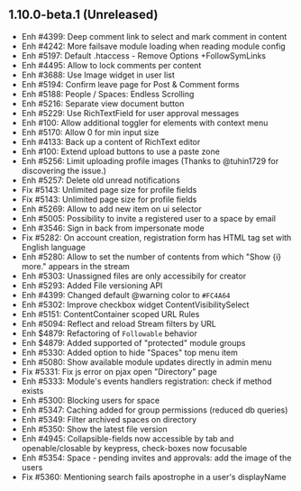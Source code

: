 1.10.0-beta.1 (Unreleased)
--------------------------

- Enh #4399: Deep comment link to select and mark comment in content
- Enh #4242: More failsave module loading when reading module config
- Enh #5197: Default .htaccess - Remove Options +FollowSymLinks 
- Enh #4495: Allow to lock comments per content
- Enh #3688: Use Image widget in user list
- Enh #5194: Confirm leave page for Post & Comment forms
- Enh #5188: People / Spaces: Endless Scrolling
- Enh #5216: Separate view document button
- Enh #5229: Use RichTextField for user approval messages
- Enh #100: Allow additional toggler for elements with context menu
- Enh #5170: Allow 0 for min input size
- Enh #4133: Back up a content of RichText editor
- Enh #100: Extend upload buttons to use a paste zone
- Enh #5256: Limit uploading profile images (Thanks to @tuhin1729 for discovering the issue.) 
- Enh #5257: Delete old unread notifications
- Fix #5143: Unlimited page size for profile fields
- Fix #5143: Unlimited page size for profile fields
- Enh #5269: Allow to add new item on ui selector
- Enh #5005: Possibility to invite a registered user to a space by email
- Enh #3546: Sign in back from impersonate mode
- Fix #5282: On account creation, registration form has HTML tag set with English language
- Enh #5280: Allow to set the number of contents from which "Show {i} more." appears in the stream
- Enh #5303: Unassigned files are only accessibily for creator 
- Enh #5293: Added File versioning API
- Enh #4399: Changed default @warning color to `#FC4A64`
- Enh #5302: Improve checkbox widget ContentVisibilitySelect 
- Enh #5151: ContentContainer scoped URL Rules
- Enh #5094: Reflect and reload Stream filters by URL
- Enh $4879: Refactoring of `Followable` behavior
- Enh $4879: Added supported of "protected" module groups
- Enh #5330: Added option to hide "Spaces" top menu item
- Enh #5080: Show available module updates directly in admin menu
- Fix #5331: Fix js error on pjax open "Directory" page
- Enh #5333: Module's events handlers registration: check if method exists
- Enh #5300: Blocking users for space
- Enh #5347: Caching added for group permissions (reduced db queries)
- Enh #5349: Filter archived spaces on directory
- Enh #5350: Show the latest file version
- Enh #4945: Collapsible-fields now accessible by tab and openable/closable by keypress, check-boxes now focusable
- Enh #5354: Space - pending invites and approvals: add the image of the users
- Fix #5360: Mentioning search fails apostrophe in a user's displayName
